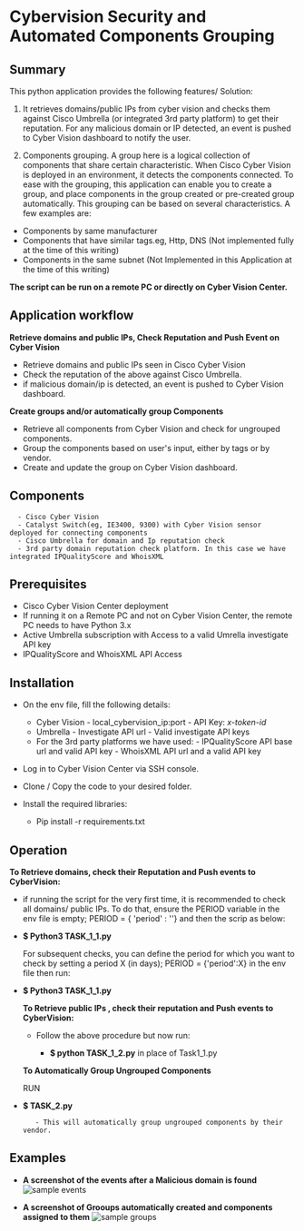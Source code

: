 # Cybervision Security and Automated Components Grouping



## Summary
 This python application provides the following features/ Solution:
 1. It retrieves domains/public IPs from cyber vision and checks them against Cisco Umbrella (or integrated 3rd party platform) to get their reputation. For any malicious domain or IP detected, an event is pushed to Cyber Vision dashboard to notify the user.

 2. Components grouping. A group here is a logical collection of components that share certain characteristic. When Cisco Cyber Vision is deployed in an environment, it detects the components connected. To ease with the grouping, this application can enable you to create a group, and place components in the group created or pre-created group automatically. This grouping can be based on several characteristics. A few examples are: 
  - Components by same manufacturer
  - Components that have similar tags.eg, Http, DNS (Not implemented fully at the time of this writing)
  - Components in the same subnet (Not Implemented in this Application at the time of this writing)

 **The script can be run on a remote PC or directly on Cyber Vision Center.**


## Application workflow

 **Retrieve domains and public IPs, Check Reputation and Push Event on Cyber Vision**
   - Retrieve domains and public IPs seen in Cisco Cyber Vision
   - Check the reputation of the above against Cisco Umbrella.
   - if malicious domain/ip is detected, an event is pushed to Cyber Vision dashboard.

 **Create groups and/or automatically group Components**
   - Retrieve all components from Cyber Vision and check for ungrouped components.
   - Group the components based on user's input, either by tags or by vendor.
   - Create and update the group on Cyber Vision dashboard.


## Components
      - Cisco Cyber Vision
      - Catalyst Switch(eg, IE3400, 9300) with Cyber Vision sensor deployed for connecting components
      - Cisco Umbrella for domain and Ip reputation check
      - 3rd party domain reputation check platform. In this case we have integrated IPQualityScore and WhoisXML
## Prerequisites
  - Cisco Cyber Vision Center deployment
  - If running it on a Remote PC and not on Cyber Vision Center, the remote PC needs to have Python 3.x
  - Active Umbrella subscription with Access to a valid Umrella investigate API key
  - IPQualityScore and WhoisXML API Access


## Installation

 - On the env file, fill the following details:
      - Cyber Vision  - local_cybervision_ip:port
                      - API Key: *x-token-id*
      - Umbrella - Investigate API url
                 - Valid investigate API keys
      - For the 3rd party platforms we have used:
                 - IPQualityScore API base url and valid API key
                 - WhoisXML API url and a valid API key
    
 - Log in to Cyber Vision Center via SSH console.  
 - Clone / Copy the code to your desired folder.
 - Install the required libraries: 
      - Pip install -r requirements.txt

## Operation
   **To Retrieve domains, check their Reputation and Push events to CyberVision:**
   - if running the script for the very first time, it is recommended to check all domains/ public IPs. To do that, ensure the PERIOD variable in the env file is empty; PERIOD = { 'period' : ''} and then the scrip as below:
    
- **$ Python3 TASK_1_1.py**

    For subsequent checks, you can define the period for which you want to check by setting a period X (in days); PERIOD = {'period':X} in the env file then run:

- **$ Python3 TASK_1_1.py**

   **To Retrieve public IPs , check their reputation and Push events to CyberVision:**
   - Follow the above procedure but now run:

     - **$ python TASK_1_2.py**    in place of Task1_1.py

   **To Automatically Group Ungrouped Components**

    RUN
- **$ TASK_2.py**

         - This will automatically group ungrouped components by their vendor.

## Examples

- **A screenshot of the events after a Malicious domain is found**
![sample events](/IMAGES/img1.png)


- **A screenshot of Grooups automatically created and components assigned to them**
![sample groups](/IMAGES/img2.png)
